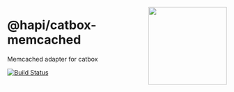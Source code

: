 <a href="http://hapijs.com"><img src="https://raw.githubusercontent.com/hapijs/assets/master/images/family.png" width="180px" align="right" /></a>

# @hapi/catbox-memcached

Memcached adapter for catbox

[![Build Status](https://secure.travis-ci.org/hapijs/catbox-memcached.svg?branch=master)](http://travis-ci.org/hapijs/catbox-memcached)
